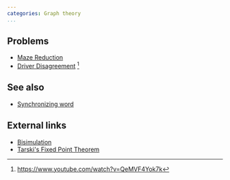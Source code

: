 ```yaml
---
categories: Graph theory
...
```


## Problems
- [Maze Reduction](https://open.kattis.com/problems/maze)
- [Driver Disagreement](https://archive.algo.is/icpc/nwerc/bapc/2018/problems/D.pdf) [^1]

## See also
- [Synchronizing word]()

## External links
- [Bisimulation](https://en.wikipedia.org/wiki/Bisimulation)
- [Tarski's Fixed Point Theorem](http://mathworld.wolfram.com/TarskisFixedPointTheorem.html)

[^1]: <https://www.youtube.com/watch?v=QeMVF4Yok7k>